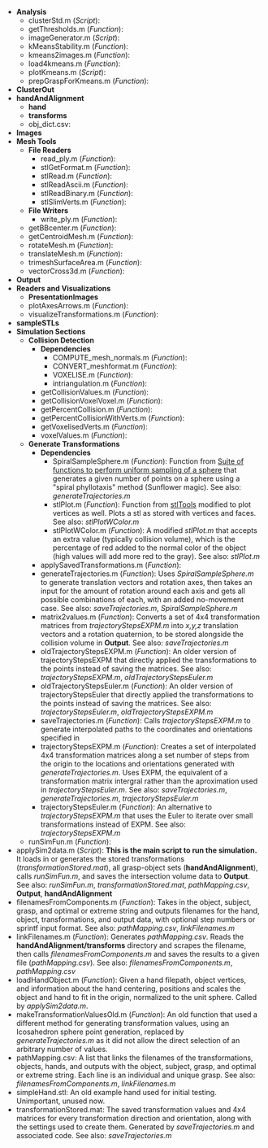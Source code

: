 * **Analysis**
  * clusterStd.m (*Script*): 
  * getThresholds.m (*Function*): 
  * imageGenerator.m (*Script*): 
  * kMeansStability.m (*Function*): 
  * kmeans2images.m (*Function*): 
  * load4kmeans.m (*Function*): 
  * plotKmeans.m (*Script*): 
  * prepGraspForKmeans.m (*Function*): 
* **ClusterOut**
* **handAndAlignment**
  * **hand**
  * **transforms**
  * obj_dict.csv: 
* ****Images****
* **Mesh Tools**
  * **File Readers**
    * read_ply.m (*Function*): 
    * stlGetFormat.m (*Function*): 
    * stlRead.m (*Function*): 
    * stlReadAscii.m (*Function*): 
    * stlReadBinary.m (*Function*): 
    * stlSlimVerts.m (*Function*): 
  * **File Writers**
    * write_ply.m (*Function*): 
  * getBBcenter.m (*Function*): 
  * getCentroidMesh.m (*Function*): 
  * rotateMesh.m (*Function*): 
  * translateMesh.m (*Function*): 
  * trimeshSurfaceArea.m (*Function*): 
  * vectorCross3d.m (*Function*): 
* **Output**
* **Readers and Visualizations**
  * **PresentationImages**
  * plotAxesArrows.m (*Function*): 
  * visualizeTransformations.m (*Function*): 
* **sampleSTLs**
* **Simulation Sections**
  * **Collision Detection**
     * **Dependencies**
        * COMPUTE_mesh_normals.m (*Function*): 
        * CONVERT_meshformat.m (*Function*): 
        * VOXELISE.m (*Function*): 
        * intriangulation.m (*Function*): 
     * getCollisionValues.m (*Function*): 
     * getCollisionVoxelVoxel.m (*Function*): 
     * getPercentCollision.m (*Function*): 
     * getPercentCollisionWithVerts.m (*Function*): 
     * getVoxelisedVerts.m (*Function*): 
     * voxelValues.m (*Function*): 
  * **Generate Transformations**
    * **Dependencies**
      * SpiralSampleSphere.m (*Function*): Function from [Suite of functions to perform uniform sampling of a sphere](http://www.mathworks.com/matlabcentral/fileexchange/37004-suite-of-functions-to-perform-uniform-sampling-of-a-sphere) that generates a given number of points on a sphere using a "spiral phyllotaxis" method (Sunflower magic). See also: *generateTrajectories.m*
      * stlPlot.m (*Function*): Function from [stlTools](https://www.mathworks.com/matlabcentral/fileexchange/51200-stltools) modified to plot vertices as well. Plots a stl as stored with vertices and faces. See also: *stlPlotWColor.m*
      * stlPlotWColor.m (*Function*): A modified *stlPlot.m* that accepts an extra value (typically collision volume), which is the percentage of red added to the normal color of the object (high values will add more red to the gray). See also: *stlPlot.m*
    * applySavedTransformations.m (*Function*): 
    * generateTrajectories.m (*Function*): Uses *SpiralSampleSphere.m* to generate translation vectors and rotation axes, then takes an input for the amount of rotation around each axis and gets all possible combinations of each, with an added no-movement case. See also: *saveTrajectories.m*, *SpiralSampleSphere.m*
    * matrix2values.m (*Function*): Converts a set of 4x4 transformation matrices from *trajectoryStepsEXPM.m* into *x,y,z* translation vectors and a rotation quaternion, to be stored alongside the collision volume in **Output**. See also: *saveTrajectories.m*
    * oldTrajectoryStepsEXPM.m (*Function*): An older version of trajectoryStepsEXPM that directly applied the transformations to the points instead of saving the matrices. See also: *trajectoryStepsEXPM.m*, *oldTrajectoryStepsEuler.m*
    * oldTrajectoryStepsEuler.m (*Function*): An older version of trajectoryStepsEuler that directly applied the transformations to the points instead of saving the matrices. See also: *trajectoryStepsEuler.m*, *oldTrajectoryStepsEXPM.m*
    * saveTrajectories.m (*Function*): Calls *trajectoryStepsEXPM.m* to generate interpolated paths to the coordinates and orientations specified in 
    * trajectoryStepsEXPM.m (*Function*): Creates a set of interpolated 4x4 transformation matrices along a set number of steps from the origin to the locations and orientations generated with *generateTrajectories.m*. Uses EXPM, the equivalent of a transformation matrix intergral rather than the aproximation used in *trajectoryStepsEuler.m*. See also: *saveTrajectories.m*, *generateTrajectories.m*, *trajectoryStepsEuler.m*
    * trajectoryStepsEuler.m (*Function*): An alternative to *trajectoryStepsEXPM.m* that uses the Euler to iterate over small transformations instead of EXPM. See also: *trajectoryStepsEXPM.m*
  * runSimFun.m (*Function*): 
* applySim2data.m (*Script*): **This is the main script to run the simulation.** It loads in or generates the stored transformations (*transformationStored.mat*), all grasp-object sets (**handAndAlignment**), calls *runSimFun.m*, and saves the intersection volume data to **Output**. See also: *runSimFun.m*, *transformationStored.mat*, *pathMapping.csv*, **Output**, **handAndAlignment**
* filenamesFromComponents.m (*Function*): Takes in the object, subject, grasp, and optimal or extreme string and outputs filenames for the hand, object, transformations, and output data, with optional step numbers or sprintf input format. See also: *pathMapping.csv*, *linkFilenames.m*
* linkFilenames.m (*Function*): Generates *pathMapping.csv*. Reads the **handAndAlignment/transforms** directory and scrapes the filename, then calls *filenamesFromComponents.m* and saves the results to a given file (*pathMapping.csv*). See also: *filenamesFromComponents.m*, *pathMapping.csv*
* loadHandObject.m (*Function*): Given a hand filepath, object vertices, and information about the hand centering, positions and scales the object and hand to fit in the origin, normalized to the unit sphere. Called by *applySim2data.m*.
* makeTransformationValuesOld.m (*Function*): An old function that used a different method for generating transformation values, using an Icosahedron sphere point generation, replaced by *generateTrajectories.m* as it did not allow the direct selection of an arbitrary number of values.
* pathMapping.csv: A list that links the filenames of the transformations, objects, hands, and outputs with the object, subject, grasp, and optimal or extreme string. Each line is an individual and unique grasp. See also: *filenamesFromComponents.m*, *linkFilenames.m*
* simpleHand.stl: An old example hand used for initial testing. Unimportant, unused now.
* transformationStored.mat: The saved transformation values and 4x4 matrices for every transformation direction and orientation, along with the settings used to create them. Generated by *saveTrajectories.m* and associated code. See also: *saveTrajectories.m*